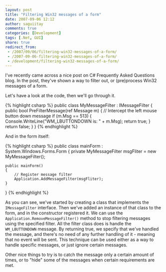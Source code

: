 ```yaml
---
layout: post
title: "Filtering Win32 messages of a form"
date: 2007-09-06 12:12
author: saguiitay
comments: true
categories: [Development]
tags: [.Net, GUI]
share: true
redirect_from:
 - /2007/09/06/filtering-win32-messages-of-a-form/
 - /2007-09-06-filtering-win32-messages-of-a-form/
 - /development/filtering-win32-messages-of-a-form/
---
```

I've recently came across a nice post on C# Frequently Asked Questions blog.
In the post, they've shown a way to filter out, or (pre)process Win32 messages of a form.

Let's have a look at the code, then we'll go through it.

{% highlight csharp %}
public class MyMessageFilter : IMessageFilter
{
    public bool PreFilterMessage(ref Message m)
    {
        // Intercept the left mouse button down message
        if (m.Msg == 513)
        {
            Console.WriteLine("WM_LBUTTONDOWN is: " + m.Msg);
            return true;
        }
        return false;
    }
}
{% endhighlight %}

And in the form itself:

{% highlight csharp %}
public class mainForm : System.Windows.Forms.Form
{
    private MyMessageFilter msgFliter = new MyMessageFilter();

    public mainForm()
    {
        // Register message filter
        Application.AddMessageFilter(msgFliter);
    }
}
{% endhighlight %}

As you can see, we've started by creating a class that implements the `IMessageFilter` interface. 
Then we've added an instance of that class to the form, and in the constructor registered it. 
We can use the `Application.RemoveMessageFilter()` method to stop filtering messages using the specified filter. 
All the filter class does is handle the `WM_LBUTTONDOWN` message. By returning true, we specify that we've 
handled the message, and there's no need of any further handling of it - meaning that no event will be sent.
This technique can be used either as a way to handle specific messages, or just ignore certain messages. 

Other nice things to try is to catch the message only a certain amount of times, or to "hide" some of the 
messages when certain requirements are met.
